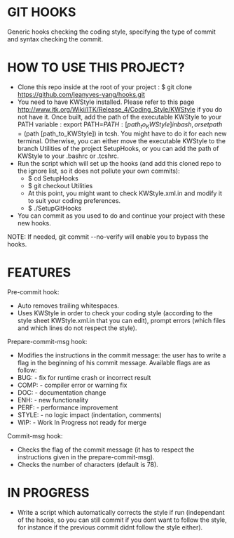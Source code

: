 GIT HOOKS
=========================================================================================================

Generic hooks checking the coding style, specifying the type of commit and syntax checking the commit.



HOW TO USE THIS PROJECT?
=========================================================================================================

- Clone this repo inside at the root of your project : $ git clone https://github.com/jeanyves-yang/hooks.git
- You need to have KWStyle installed. Please refer to this page http://www.itk.org/Wiki/ITK/Release_4/Coding_Style/KWStyle if you do not have it. Once built, add the path of the executable KWStyle to your PATH variable : export PATH=$PATH:[path_to_KWStyle] in bash, or set path = ($path [path_to_KWStyle]) in tcsh. You might have to do it for each new terminal. 
Otherwise, you can either move the executable KWStyle to the branch Utilities of the project SetupHooks, or you can add the path of KWStyle to your .bashrc or .tcshrc.
- Run the script which will set up the hooks (and add this cloned repo to the ignore list, so it does not pollute your own commits): 
  - $ cd SetupHooks
  - $ git checkout Utilities
  - At this point, you might want to check KWStyle.xml.in and modify it to suit your coding preferences.
  - $ ./SetupGitHooks 
- You can commit as you used to do and continue your project with these new hooks. 

NOTE: If needed, git commit --no-verify will enable you to bypass the hooks.


FEATURES
=========================================================================================================

Pre-commit hook: 
- Auto removes trailing whitespaces.
- Uses KWStyle in order to check your coding style (according to the style sheet KWStyle.xml.in that you can edit), prompt errors (which files and which lines do not respect the style).

Prepare-commit-msg hook:
- Modifies the instructions in the commit message: the user has to write a flag in the beginning of his commit message. 
Available flags are as follow:
- BUG: - fix for runtime crash or incorrect result
- COMP: - compiler error or warning fix
- DOC: - documentation change
- ENH: - new functionality
- PERF: - performance improvement
- STYLE: - no logic impact (indentation, comments)
- WIP: - Work In Progress not ready for merge

Commit-msg hook:
- Checks the flag of the commit message (it has to respect the instructions given in the prepare-commit-msg).
- Checks the number of characters (default is 78).

IN PROGRESS
=========================================================================================================

- Write a script which automatically corrects the style if run (independant of the hooks, so you can still commit if you dont want to follow the style, for instance if the previous commit didnt follow the style either). 

